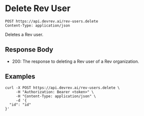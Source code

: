 # Delete Rev User

```http
POST https://api.devrev.ai/rev-users.delete
Content-Type: application/json
```

Deletes a Rev user.



## Response Body

- 200: The response to deleting a Rev user of a Rev organization.

## Examples

```shell
curl -X POST https://api.devrev.ai/rev-users.delete \
     -H "Authorization: Bearer <token>" \
     -H "Content-Type: application/json" \
     -d '{
  "id": "id"
}'
```